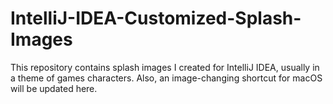 # IntelliJ-IDEA-Customized-Splash-Images
This repository contains splash images I created for IntelliJ IDEA, usually in a theme of games characters. Also, an image-changing shortcut for macOS will be updated here.
